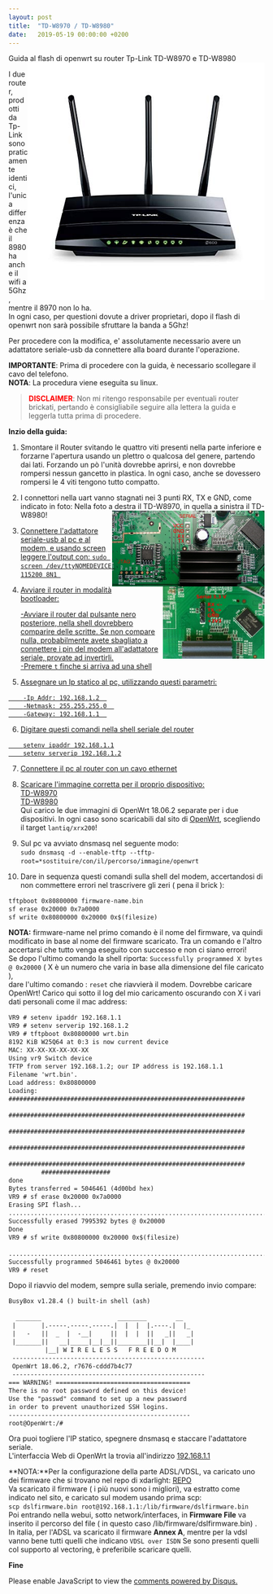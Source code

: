 ```yaml
---
layout: post
title:  "TD-W8970 / TD-W8980"
date:   2019-05-19 00:00:00 +0200
---
```

Guida al flash di openwrt su router Tp-Link TD-W8970 e TD-W8980 <img src="/media/8980/outer.jpg" alt="TD-W8980 Photo" style="float: right;" />  


I due router, prodotti da Tp-Link sono praticamente identici, l'unica differenza è che il 8980 ha anche il wifi a 5Ghz, mentre il 8970 non lo ha.  
In ogni caso, per questioni dovute a driver proprietari, dopo il flash di openwrt non sarà possibile sfruttare la banda a 5Ghz!  

Per procedere con la modifica, e' assolutamente necessario avere un adattatore seriale-usb da connettere alla board durante l'operazione.

**IMPORTANTE**: Prima di procedere con la guida, è necessario scollegare il cavo del telefono.    
**NOTA**: La procedura viene eseguita su linux.  
><span style="color:red">**DISCLAIMER**</span>: Non mi ritengo responsabile per eventuali router brickati, pertando è consigliabile seguire alla lettera la guida e leggerla tutta prima di procedere.  

**Inzio della guida:**

1. Smontare il Router svitando le quattro viti presenti nella parte inferiore e forzarne l'apertura usando un plettro o qualcosa del genere, partendo dai lati. Forzando un pò l'unità dovrebbe aprirsi, e non dovrebbe rompersi nessun gancetto in plastica. In ogni caso, anche se dovessero rompersi le 4 viti tengono tutto compatto.  

2. I connettori nella uart vanno stagnati nei 3 punti RX, TX e GND, come indicato in foto:
Nella foto a destra il TD-W8970, in quella a sinistra il TD-W8980!
<a href="/media/8980/8970-inner.jpg"><img src="/media/8980/8970-inner.jpg" alt="8970 uart" style="float: right; width:300px;" />
<a href="/media/8980/8980-inner.jpg"><img src="/media/8980/8980-inner.jpg" alt="8980 uart" style="float: right; width:200px;" />
  

3. Connettere l'adattatore seriale-usb al pc e al modem, e usando screen leggere l'output con: ```sudo screen /dev/ttyNOMEDEVICE 115200 8N1 ```

4. Avviare il router in modalità bootloader:

    -Avviare il router dal pulsante nero posteriore, nella shell dovrebbero comparire delle scritte. Se non compare nulla, probabilmente avete sbagliato a connettere i pin del modem all'adattatore seriale, provate ad invertirli.  
    -Premere ```t```  finche si arriva ad una shell  
        
5. Assegnare un Ip statico al pc, utilizzando questi parametri:  
```
    -Ip Addr: 192.168.1.2  
    -Netmask: 255.255.255.0  
    -Gateway: 192.168.1.1  
```
6. Digitare questi comandi nella shell seriale del router 
```
    setenv ipaddr 192.168.1.1
    setenv serverip 192.168.1.2
```

7. Connettere il pc al router con un cavo ethernet

8.  Scaricare l'immagine corretta per il proprio dispositivo:  
    [TD-W8970](/media/8980/8970.bin)  
    [TD-W8980](/media/8980/8980.bin)  
    Qui carico le due immagini di OpenWrt 18.06.2 separate per i due dispositivi. In ogni caso sono scaricabili dal sito di [OpenWrt](https://downloads.openwrt.org), scegliendo il target ```lantiq/xrx200```!
    

9. Sul pc va avviato dnsmasq nel seguente modo:  
```sudo dnsmasq -d --enable-tftp --tftp-root=*sostituire/con/il/percorso/immagine/openwrt```

10. Dare in sequenza questi comandi sulla shell del modem, accertandosi di non commettere errori nel trascrivere gli zeri ( pena il brick ):  
```
tftpboot 0x80800000 firmware-name.bin
sf erase 0x20000 0x7a0000 
sf write 0x80800000 0x20000 0x$(filesize)
```
**NOTA:** firmware-name nel primo comando è il nome del firmware, va quindi modificato in base al nome del firmware scaricato. 
Tra un comando e l'altro accertarsi che tutto venga eseguito con successo e non ci siano errori!  
Se dopo l'ultimo comando la shell riporta: ```Successfully programmed X bytes @ 0x20000``` ( X è un numero che varia in base alla dimensione del file caricato ),  
dare l'ultimo comando :  ```reset``` che riavvierà il modem.
Dovrebbe caricare OpenWrt!
Carico qui sotto il log del mio caricamento oscurando con X i vari dati personali come il mac address:

````
VR9 # setenv ipaddr 192.168.1.1
VR9 # setenv serverip 192.168.1.2
VR9 # tftpboot 0x80800000 wrt.bin
8192 KiB W25Q64 at 0:3 is now current device
MAC: XX-XX-XX-XX-XX-XX  
Using vr9 Switch device
TFTP from server 192.168.1.2; our IP address is 192.168.1.1
Filename 'wrt.bin'.
Load address: 0x80800000
Loading: #################################################################
         #################################################################
         #################################################################
         #################################################################
         #################################################################
         ###################
done
Bytes transferred = 5046461 (4d00bd hex)
VR9 # sf erase 0x20000 0x7a0000
Erasing SPI flash...
..........................................................................................................................
Successfully erased 7995392 bytes @ 0x20000
Done
VR9 # sf write 0x80800000 0x20000 0x$(filesize)

.............................................................................
Successfully programmed 5046461 bytes @ 0x20000
VR9 # reset
````
Dopo il riavvio del modem, sempre sulla seriale, premendo invio compare: 
````
BusyBox v1.28.4 () built-in shell (ash)

  _______                     ________        __
 |       |.-----.-----.-----.|  |  |  |.----.|  |_
 |   -   ||  _  |  -__|     ||  |  |  ||   _||   _|
 |_______||   __|_____|__|__||________||__|  |____|
          |__| W I R E L E S S   F R E E D O M
 -----------------------------------------------------
 OpenWrt 18.06.2, r7676-cddd7b4c77
 -----------------------------------------------------
=== WARNING! =====================================
There is no root password defined on this device!
Use the "passwd" command to set up a new password
in order to prevent unauthorized SSH logins.
--------------------------------------------------
root@OpenWrt:/# 

````
Ora puoi togliere l'IP statico, spegnere dnsmasq e staccare l'adattatore seriale.  
L'interfaccia Web di OpenWrt la trovia all'indirizzo [192.168.1.1](http://192.168.1.1)

**NOTA:**Per la configurazione della parte ADSL/VDSL, va caricato uno dei firmware che si trovano nel repo di xdarlight: [REPO](https://xdarklight.github.io/lantiq-xdsl-firmware-info/)  
Va scaricato il firmware ( i più nuovi sono i migliori), va estratto come indicato nel sito, e caricato sul modem usando prima scp:  
````scp dslfirmware.bin root@192.168.1.1:/lib/firmware/dslfirmware.bin````  
Poi entrando nella webui, sotto network/interfaces, in __Firmware File__ va inserito il percorso del file ( in questo caso /lib/firmware/dslfirmware.bin) .    
In italia, per l'ADSL va scaricato il firmware **Annex A**, mentre per la vdsl vanno bene tutti quelli che indicano ```VDSL over ISDN``` Se sono presenti quelli col supporto al vectoring, è preferibile scaricare quelli. 



**Fine**


 
<div id="disqus_thread"></div>
<script>

/**
*  RECOMMENDED CONFIGURATION VARIABLES: EDIT AND UNCOMMENT THE SECTION BELOW TO INSERT DYNAMIC VALUES FROM YOUR PLATFORM OR CMS.
*  LEARN WHY DEFINING THESE VARIABLES IS IMPORTANT: https://disqus.com/admin/universalcode/#configuration-variables*/
/*
var disqus_config = function () {
this.page.url = https://pietrotti97.com/pagine/router/wrt/2019/05/19/8980.html;  // Replace PAGE_URL with your page's canonical URL variable
this.page.identifier = 8980wrt; // Replace PAGE_IDENTIFIER with your page's unique identifier variable
};
*/
(function() { // DON'T EDIT BELOW THIS LINE
var d = document, s = d.createElement('script');
s.src = 'https://pietrotti97.disqus.com/embed.js';
s.setAttribute('data-timestamp', +new Date());
(d.head || d.body).appendChild(s);
})();
</script>
<noscript>Please enable JavaScript to view the <a href="https://disqus.com/?ref_noscript">comments powered by Disqus.</a></noscript>
                            
